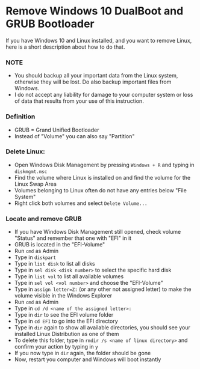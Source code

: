 # Remove Windows 10 DualBoot and GRUB Bootloader

If you have Windows 10 and Linux installed, and you want to remove Linux, here is a short description about how to do that.

### NOTE
* You should backup all your important data from the Linux system, otherwise they will be lost. Do also backup important files from Windows.
* I do not accept any liability for damage to your computer system or loss of data that results from your use of this instruction.

### Definition
* GRUB = Grand Unified Bootloader
* Instead of "Volume" you can also say "Partition"

### Delete Linux:
* Open Windows Disk Management by pressing `Windows + R` and typing in `diskmgmt.msc`
* Find the volume where Linux is installed on and find the volume for the Linux Swap Area
* Volumes belonging to Linux often do not have any entries below "File System"
* Right click both volumes and select `Delete Volume...`

### Locate and remove GRUB
* If you have Windows Disk Management still opened, check volume "Status" and remember that one with "EFI" in it
* GRUB is located in the "EFI-Volume"
* Run `cmd` as Admin
* Type in `diskpart`
* Type in `list disk` to list all disks
* Type in `sel disk <disk number>` to select the specific hard disk
* Type in `list vol` to list all available volumes
* Type in `sel vol <vol number>` and choose the "EFI-Volume" 
* Type in `assign letter=Z:` (or any other not assigned letter) to make the volume visible in the Windows Explorer
* Run `cmd` as Admin
* Type in `cd /d <name of the assigned letter>:`
* Type in `dir` to see the EFI volume folder
* Type in `cd EFI` to go into the EFI directory
* Type in `dir` again to show all available directories, you should see your installed Linux Distribution as one of them
* To delete this folder, type in `rmdir /s <name of linux directory>` and confirm your action by typing in `y`
* If you now type in `dir` again, the folder should be gone
* Now, restart you computer and Windows will boot instantly